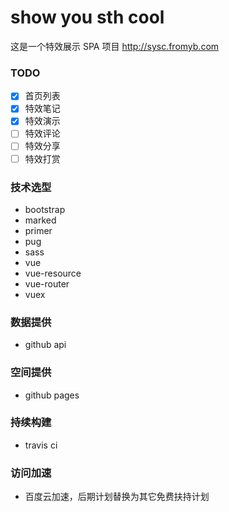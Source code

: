 # show you sth cool

这是一个特效展示 SPA 项目
<http://sysc.fromyb.com>

### TODO
- [x] 首页列表
- [x] 特效笔记
- [x] 特效演示
- [ ] 特效评论
- [ ] 特效分享
- [ ] 特效打赏

### 技术选型
- bootstrap
- marked
- primer
- pug
- sass
- vue
- vue-resource
- vue-router
- vuex

### 数据提供
- github api

### 空间提供
- github pages

### 持续构建
- travis ci

### 访问加速
- 百度云加速，后期计划替换为其它免费扶持计划
